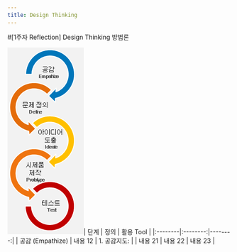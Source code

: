 ```yaml
---
title: Design Thinking
---
```


#[1주자 Reflection] Design Thinking 방법론

![alt text][logo]| 단계 | 정의 | 활용 Tool |
|:--------|:--------:|--------:|
| 공감
(Empathize) | 내용 12 | 1. 공감지도:  |
| 내용 21 | 내용 22 | 내용 23 |

[logo]: https://github.com/CHJtlqd/pages/blob/master/1.PNG
